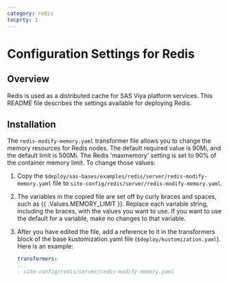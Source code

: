 ```yaml
---
category: redis
tocprty: 1
---
```


# Configuration Settings for Redis

## Overview

Redis is used as a distributed cache for SAS Viya platform services. This README file describes the settings available for deploying Redis.

## Installation

The `redis-modify-memory.yaml` transformer file allows you to change the memory resources for Redis nodes. The default required value is 90Mi, and the default limit is 500Mi. The Redis 'maxmemory' setting is set to 90% of the container memory limit. To change those values:

1. Copy the `$deploy/sas-bases/examples/redis/server/redis-modify-memory.yaml` file to `site-config/redis/server/redis-modify-memory.yaml`.

2. The variables in the copied file are set
off by curly braces and spaces, such as {{ .Values.MEMORY_LIMIT }}. Replace
each variable string, including the braces, with the values you want to use. If you want to use the default for a variable, make no changes to that variable.

3. After you have edited the file, add a reference to it in the transformers block
of the base kustomization.yaml file (`$deploy/kustomization.yaml`). Here is an
example:

   ```yaml
   transformers:
   ...
   - site-config/redis/server/redis-modify-memory.yaml
   ```